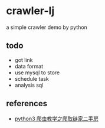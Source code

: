 # crawler-lj

a simple crawler demo by python
 
## todo

- got link
- data format
- use mysql to store
- schedule task
- analysis sql

## references

- [python3 爬虫教学之爬取链家二手房](https://www.cnblogs.com/Tsukasa/p/6799968.html)